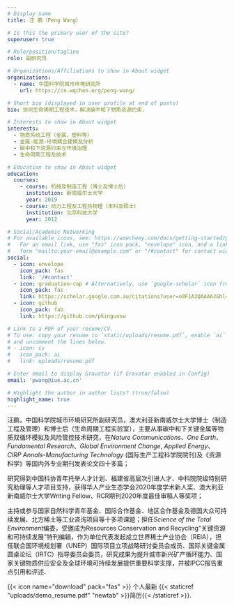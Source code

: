 ```yaml
---
# Display name
title: 汪 鹏（Peng Wang）

# Is this the primary user of the site?
superuser: true

# Role/position/tagline
role: 副研究员

# Organizations/Affiliations to show in About widget
organizations:
  - name: 中国科学院城市环境研究所
    url: https://cn.wqchen.org/peng-wang/

# Short bio (displayed in user profile at end of posts)
bio: 协同生命周期工程技术，解决碳中和下物质资源约束.

# Interests to show in About widget
interests:
  - 物质系统工程（金属、塑料等）
  - 金属-能源-环境耦合建模及分析
  - 碳中和下资源约束与环境治理
  - 生命周期工程及技术

# Education to show in About widget
education:
  courses:
    - course: 机械及制造工程（博士及博士后）
      institution: 新南威尔士大学
      year: 2019
    - course: 动力工程及工程热物理（本科及硕士）
      institution: 北京科技大学
      year: 2012

# Social/Academic Networking
# For available icons, see: https://wowchemy.com/docs/getting-started/page-builder/#icons
#   For an email link, use "fas" icon pack, "envelope" icon, and a link in the
#   form "mailto:your-email@example.com" or "/#contact" for contact widget.
social:
  - icon: envelope
    icon_pack: fas
    link: '/#contact'
  - icon: graduation-cap # Alternatively, use `google-scholar` icon from `ai` icon pack
    icon_pack: fas
    link: https://scholar.google.com.au/citations?user=o0F1A3QAAAAJ&hl=zh-CN&authuser=1
  - icon: github
    icon_pack: fab
    link: https://github.com/pkingunsw

# Link to a PDF of your resume/CV.
# To use: copy your resume to `static/uploads/resume.pdf`, enable `ai` icons in `params.toml`,
# and uncomment the lines below.
# - icon: cv
#   icon_pack: ai
#   link: uploads/resume.pdf

# Enter email to display Gravatar (if Gravatar enabled in Config)
email: 'pwang@iue.ac.cn'

# Highlight the author in author lists? (true/false)
highlight_name: true
---
```


汪鹏，中国科学院城市环境研究所副研究员，澳大利亚新南威尔士大学博士（制造工程及管理）和博士后（生命周期工程实验室），主要从事碳中和下关键金属等物质双循环模拟及风险管控技术研究，在*Nature Communications*、*One Earth*、*Fundamental Research*、*Global Environment Change*, *Applied Energy*、*CIRP Annals-Manufacturing Technology* (国际生产工程科学院院刊)及《资源科学》等国内外专业期刊发表论文四十多篇；

研究得到中国科协青年托举人才计划、福建省高层次引进人才、中科院院级特别研究助理等人才项目支持，获得华人产业生态学会2020年度学术新人奖、澳大利亚新南威尔士大学Writing Fellow、RCR期刊2020年度最佳审稿人等奖项；

主持或参与国家自然科学青年基金、国际合作基金、地区合作基金及德国大众可持续发展、北方稀土等工业咨询项目等十多项课题；担任*Science of the Total Environment*编委，受邀成为Resources Conservation and Recycling“关键资源和可持续发展”特刊编辑，作为单位代表发起成立世界稀土产业协会（REIA），担任联合国环境规划署（UNEP）国际项目立项战略研讨委员会成员、国际关键金属圆桌论坛（IRTC）指导委员会委员，研究成果为提升城市新兴矿产循环能力、国家关键物质供应安全及全球环境可持续发展提供重要科学支撑，并被IPCC报告重点引用和评述.


{{< icon name="download" pack="fas" >}} 个人最新 {{< staticref "uploads/demo_resume.pdf" "newtab" >}}简历{{< /staticref >}}.
